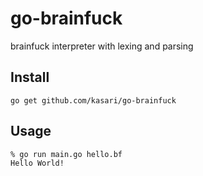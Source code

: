 # go-brainfuck

brainfuck interpreter with lexing and parsing

## Install
```
go get github.com/kasari/go-brainfuck
```

## Usage
```
% go run main.go hello.bf
Hello World!
```
